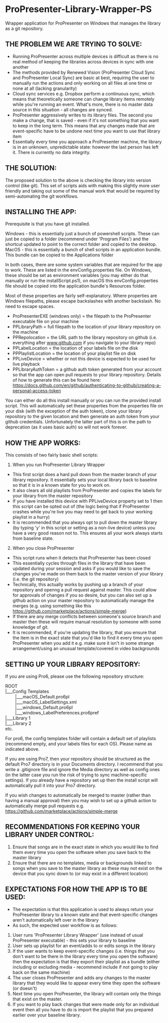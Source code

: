 # ProPresenter-Library-Wrapper-PS
Wrapper application for ProPresenter on Windows that manages the library as a git repository.

## THE PROBLEM WE ARE TRYING TO SOLVE:

- Running ProPresenter across multiple devices is difficult as there is no real method of keeping the libraries across devices in sync with one another
- The methods provided by Renewed Vision (ProPresenter Cloud Sync and ProPresenter Local Sync) are basic at best, requiring the user to manually run the actions and only working on all files at one time or none at all (lacking granularity)
- Cloud sync services e.g. Dropbox perform a continuous sync, which means that theoretically someone can change library items remotely while you're running an event. What's more, there is no master data source in this situation - all changes are synced.
- ProPresenter aggressively writes to its library files. The second you make a change, that is saved - even if it's not something that you want to keep in the long term. This means that any changes made that are event-specific have to be undone next time you want to use that library item
- Essentially every time you approach a ProPresenter machine, the library is in an unknown, unpredictable state: however the last person has left it. There is currently no data integrity.


## THE SOLUTION:

The proposed solution to the above is checking the library into version control (like git). This set of scripts aids with making this slightly more user friendly and taking out some of the manual work that would be required by semi-automating the git workflows.


## INSTALLING THE APP:

Prerequisite is that you have git installed.

Windows - this is essentially just a bunch of powershell scripts. These can just be copied to a folder (recommend under 'Program Files') and the shortcut updated to point to the correct folder and copied to the desktop.
MacOS - this is essentially a bunch of shell scripts in an application bundle. This bundle can be copied to the Applications folder

In both cases, there are some system variables that are required for the app to work. These are listed in the envConfig.properties file. On Windows, these should be set as environment variables (you may either do that manually or run the installScript.ps1), on macOS this envConfig.properties file should be copied into the application bundle's Resources folder.

Most of these properties are fairly self-explanatory. Where properties are Windows filepaths, please escape backslashes with another backslash. No need to escape spaces.

- ProPresenterEXE (windows only) = the filepath to the ProPresenter executable file on your machine
- PPLibraryPath = full filepath to the location of your library repository on the machine
- PPRepolocation = the URL path to the library repository on github (i.e. everything after www.github.com if you navigate to your library repo)
- PPLabelLocation = the location of your labels file on the disk
- PPPlaylistLocation = the location of your playlist file on disk
- PPLiveDevice = whether or not this device is expected to be used for live playback
- PPLibraryAuthToken = a github auth token generated from your account so that the app can open pull requests to your library repository. Details of how to generate this can be found here: https://docs.github.com/en/github/authenticating-to-github/creating-a-personal-access-token

You can either do all this install manually or you can run the provided install script. This will automatically set these properties from the properties file on your disk (with the exception of the auth token), clone your library repository to the given location and then generate an auth token from your github credentials. Unfortunately the latter part of this is on the path to deprecation (as it uses basic auth) so will not work forever.


## HOW THE APP WORKS:

This consists of two fairly basic shell scripts:

1) When you run ProPresenter Library Wrapper

- This first script does a hard pull down from the master branch of your library repository. It essentially sets your local library back to baseline so that it is in a known state for you to work on.
- It also clears all old playlists from ProPresenter and copies the labels for your library from the master repository
- If you have installed this device with PPLiveDevice property set to 1 then this script can be opted out of (the logic being that if ProPresenter crashes while you're live you may need to get back to your working playlist in a hurry)
- It is recommended that you always opt to pull down the master library (by typing 'y' in this script or setting as a non-live device) unless you have a very good reason not to. This ensures all your work always starts from baseline state.


2) When you close ProPresenter

- This script runs when it detects that ProPresenter has been closed
- This essentially cycles through files in the library that have been updated during your session and asks if you would like to save the changes you've made on them back to the master version of your library (i.e. the git repository)
- Technically, this actually works by pushing up a branch of your repository and openng a pull request against master. This could allow for approvals of changes if you so desire, but you can also set up a github action on your master repository to automatically manage the merges (e.g. using something like this https://github.com/marketplace/actions/simple-merge)
- If there are any merge conflicts between someone's source branch and master then these will require manual resolution by someone with some knowledge of git.
- It is recommended, if you're updating the library, that you ensure that the item is in the exact state that you'd like to find it every time you open ProPresenter when you add it e.g. make sure it isn't in some strange arrangement/using an unusual template/covered in video backgrounds


## SETTING UP YOUR LIBRARY REPOSITORY:

If you are using Pro6, please use the following repository structure:

ROOT<br>
|___Config Templates<br>
&nbsp;&nbsp;&nbsp;&nbsp;&nbsp;&nbsp;&nbsp;&nbsp;|___macOS_Default.pro6pl<br>
&nbsp;&nbsp;&nbsp;&nbsp;&nbsp;&nbsp;&nbsp;&nbsp;|___macOS_LabelSettings.xml<br>
&nbsp;&nbsp;&nbsp;&nbsp;&nbsp;&nbsp;&nbsp;&nbsp;|___windows_Default.pro6pl<br>
&nbsp;&nbsp;&nbsp;&nbsp;&nbsp;&nbsp;&nbsp;&nbsp;|___windows_LabelPreferences.pro6pref<br>
|___Library 1<br>
|___Library 2<br>
etc.

For pro6, the config templates folder will contain a default set of playlists (recommend empty, and your labels files for each OS). Please name as indicated above.

If you are using Pro7, then your repository should be structured as the default Pro7 directory is in your Documents directory. I recommend that you write a .gitignore file and ignore the Media directory as well as config ones (in the latter case you run the risk of trying to sync machine-specific settings). If you already have a repository set up then the install script will automatically pull it into your Pro7 directory.

If you wish changes to automatically be merged to master (rather than having a manual approval) then you may wish to set up a github action to automatically merge pull requests e.g. https://github.com/marketplace/actions/simple-merge



## RECOMMENDATIONS FOR KEEPING YOUR LIBRARY UNDER CONTROL:

1) Ensure that songs are in the exact state in which you would like to find them every time you open the software when you save back to the master library
2) Ensure that there are no templates, media or backgrounds linked to songs when you save to the master library as these may not exist on the device that you sync down to (or may exist in a different location)



## EXPECTATIONS FOR HOW THE APP IS TO BE USED:

- The expectation is that this application is used to always return your ProPresenter library to a known state and that event-specific changes aren't automatically left over in the library
- As such, the expected user workflow is as follows:

1) User runs 'ProPresenter Library Wrapper' (use instead of usual ProPresenter executable) - this sets your library to baseline
2) User sets up playlist for an event/adds to or edits songs in the library
3) If the user wants to keep event-specific changes (i.e. things that you don't want to be there in the library every time you open the software) then the expectation is that they export their playlist as a bundle (either including or excluding media - recommend include if not going to play back on the same machine)
4) The user closes ProPresenter and adds any changes to the master library that they would like to appear every time they open the software (or doesn't)
5) Next time you open ProPresenter, the library will contain only the things that exist on the master.
6) If you want to play back changes that were made only for an individual event then all you have to do is import the playlist that you prepared earlier over your baseline library.
